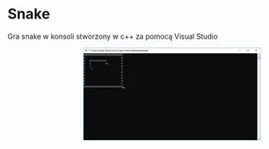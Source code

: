 # Snake
Gra snake w konsoli stworzony w c++ za pomocą Visual Studio

<img align="right" src="https://raw.githubusercontent.com/kacperpasnik/Snake/master/game.png" width="70%"/>
